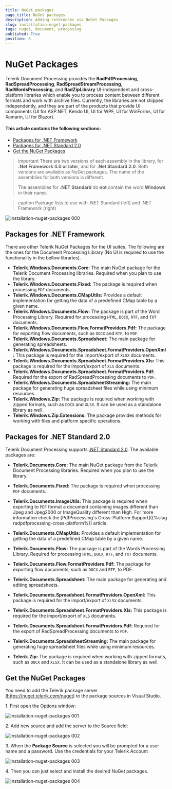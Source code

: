 ```yaml
---
title: NuGet packages
page_title: NuGet packages
description: Adding references via NuGet Packages
slug: installation-nuget-packages
tags: nuget, document, processing
published: True
position: 6
---
```



# NuGet Packages 

Telerik Document Processing provides the __RadPdfProcessing__, __RadSpreadProcessing__, __RadSpreadStreamProcessing__, __RadWordsProcessing__, and __RadZipLibrary__ UI-independent and cross-platform libraries which enable you to process content between different formats and work with archive files. Currently, the libraries are not shipped independently, and they are part of the products that provide UI components (UI for ASP.NET, Kendo UI, UI for WPF, UI for WinForms, UI for Xamarin, UI for Blazor).   
 
 
#### This article contains the following sections:

* [Packages for .NET Framework](#packages-for-net-framework)
* [Packages for .NET Standard 2.0](#packages-for-net-standard-20)
* [Get the NuGet Packages](#get-the-nuget-packages)


>important There are two versions of each assembly in the library, for __.Net Framework 4.0 or later__, and for __.Net Standard 2.0__. Both versions are available as NuGet packages. The name of the assemblies for both versions is different. 
>
>The assemblies for __.NET Standard__ do __not__ contain the word __Windows__ in their name. 

>caption Package lists to use with .NET Standard (left) and .NET Framework (right)

![installation-nuget-packages 000](images/installation-nuget-packages000.png)

## Packages for .NET Framework

There are other Telerik NuGet Packages for the UI suites. The following are the ones for the Document Processing Library (No UI is required to use the functionality in the bellow libraries).     

* __Telerik.Windows.Documents.Core:__ The main NuGet package for the Telerik Document Processing libraries. Required when you plan to use the library.
* __Telerik.Windows.Documents.Fixed:__ The package is required when processing `PDF` documents.
* __Telerik.Windows.Documents.CMapUtils:__ Provides a default implementation for getting the data of a predefined CMap table by a given name.
* __Telerik.Windows.Documents.Flow:__ The package is part of the Word Processing Library. Required for processing `HTML`, `DOCX`, `RTF`, and `TXT` documents.
* __Telerik.Windows.Documents.Flow.FormatProviders.Pdf:__ The package for exporting flow documents, such as `DOCX` and `RTF`, to `PDF`.
* __Telerik.Windows.Documents.Spreadsheet:__ The main package for generating spreadsheets.
* __Telerik.Windows.Documents.Spreadsheet.FormatProviders.OpenXml:__ This package is required for the import/export of `XLSX` documents. 
* __Telerik.Windows.Documents.Spreadsheet.FormatProviders.Xls:__ This package is required for the import/export of `XLS` documents. 
* __Telerik.Windows.Documents.Spreadsheet.FormatProviders.Pdf:__ Required for the export of RadSpreadProcessing documents to `PDF`.
* __Telerik.Windows.Documents.SpreadsheetStreaming:__ The main package for generating huge spreadsheet files while using minimum resources.
* __Telerik.Windows.Zip:__ The package is required when working with zipped formats, such as `DOCX` and `XLSX`. It can be used as a standalone library as well. 
* __Telerik.Windows.Zip.Extensions:__ The package provides methods for working with files and platform specific operations. 

## Packages for .NET Standard 2.0

Telerik Document Processing supports [.NET Standard 2.0](https://github.com/dotnet/standard/blob/master/docs/versions/netstandard2.0.md). The available packages are: 

* __Telerik.Documents.Core:__ The main NuGet package from the Telerik Document Processing libraries. Required when you plan to use the library.

* __Telerik.Documents.Fixed:__ The package is required when processing `PDF` documents.
* __Telerik.Documents.ImageUtils:__ This package is required when exporting to `PDF` format a document containing images different than Jpeg and Jpeg2000 or ImageQuality different than High. For more information check the [PdfProcessing`s Cross-Platform Support]({%slug radpdfprocessing-cross-platform%}) article.
* __Telerik.Documents.CMapUtils:__ Provides a default implementation for getting the data of a predefined CMap table by a given name.

* __Telerik.Documents.Flow:__ The package is part of the Words Processing Library. Required for processing `HTML`, `DOCX`, `RTF`, and `TXT` documents.
* __Telerik.Documents.Flow.FormatProviders.Pdf:__ The package for exporting flow documents, such as `DOCX` and `RTF`, to PDF.

* __Telerik.Documents.Spreadsheet:__ The main package for generating and editing spreadsheets.
* __Telerik.Documents.Spreadsheet.FormatProviders.OpenXml:__ This package is required for the import/export of `XLSX` documents.
* __Telerik.Documents.Spreadsheet.FormatProviders.Xls:__ This package is required for the import/export of `XLS` documents.
* __Telerik.Documents.Spreadsheet.FormatProviders.Pdf:__ Required for the export of RadSpreadProcessing documents to `PDF`.

* __Telerik.Documents.SpreadsheetStreaming:__ The main package for generating huge spreadsheet files while using minimum resources.

* __Telerik.Zip:__ The package is required when working with zipped formats, such as `DOCX` and `XLSX`. It can be used as a standalone library as well. 


## Get the NuGet Packages

You need to add the Telerik package server (https://nuget.telerik.com/nuget) to the package sources in Visual Studio. 

1\. First open the Options window:

![installation-nuget-packages 001](images/installation-nuget-packages001.png)

2\. Add new source and add the server to the Source field:

![installation-nuget-packages 002](images/installation-nuget-packages002.png)


3\. When the __Package Source__ is selected you will be prompted for a user name and a password. Use the credentials for your Telerik Account

![installation-nuget-packages 003](images/installation-nuget-packages003.png)

4\. Then you can just select and install the desired NuGet packages.

![installation-nuget-packages 004](images/installation-nuget-packages004.png)

 



